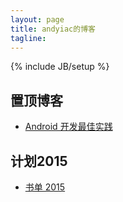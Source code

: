 ```yaml
---
layout: page
title: andyiac的博客
tagline: 
---
```

{% include JB/setup %}


## 置顶博客

* [Android 开发最佳实践](http://blog.andyiac.com/%E7%BF%BB%E8%AF%91/2015/02/21/Android%20%E5%BC%80%E5%8F%91%E6%9C%80%E4%BD%B3%E5%AE%9E%E8%B7%B5/)

## 计划2015


* [书单 2015](http://blog.andyiac.com/ideology/2015/02/11/book-list-2015/)


